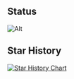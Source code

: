 ## Status

![Alt](https://repobeats.axiom.co/api/embed/580333f83b91087e713f15497e6433c50e1da090.svg "Repobeats analytics image")

## Star History

[![Star History Chart](https://api.star-history.com/svg?repos=SnowCore8/xiaomi_sm8350_venus&type=Date)](https://star-history.com/#SnowCore8/xiaomi_sm8350_venus&Date)
